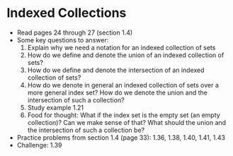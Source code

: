 # Indexed Collections

- Read pages 24 through 27 (section 1.4)
- Some key questions to answer:
    1. Explain why we need a notation for an indexed collection of sets
    2. How do we define and denote the union of an indexed collection of sets?
    3. How do we define and denote the intersection of an indexed collection of sets?
    4. How do we denote in general an indexed collection of sets over a more general index set? How do we denote the union and the intersection of such a collection?
    5. Study example 1.21
    6. Food for thought: What if the index set is the empty set (an empty collection)? Can we make sense of that? What should the union and the intersection of such a collection be?
- Practice problems from section 1.4 (page 33): 1.36, 1.38, 1.40, 1.41, 1.43
- Challenge: 1.39
